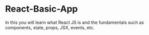 # React-Basic-App
In this you will learn what React JS is and the fundamentals such as components, state, props, JSX, events, etc.
